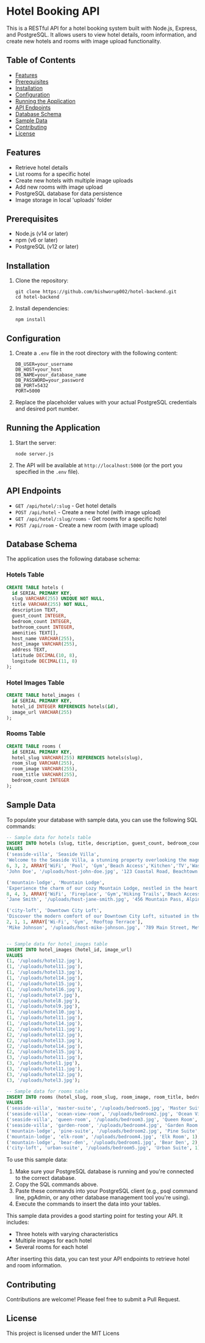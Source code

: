 # Hotel Booking API

This is a RESTful API for a hotel booking system built with Node.js, Express, and PostgreSQL. It allows users to view hotel details, room information, and create new hotels and rooms with image upload functionality.

## Table of Contents

- [Features](#features)
- [Prerequisites](#prerequisites)
- [Installation](#installation)
- [Configuration](#configuration)
- [Running the Application](#running-the-application)
- [API Endpoints](#api-endpoints)
- [Database Schema](#database-schema)
- [Sample Data](#sample-data)
- [Contributing](#contributing)
- [License](#license)

## Features

- Retrieve hotel details
- List rooms for a specific hotel
- Create new hotels with multiple image uploads
- Add new rooms with image upload
- PostgreSQL database for data persistence
- Image storage in local 'uploads' folder

## Prerequisites

- Node.js (v14 or later)
- npm (v6 or later)
- PostgreSQL (v12 or later)

## Installation

1. Clone the repository:
   ```
   git clone https://github.com/bishworup002/hotel-backend.git
   cd hotel-backend
   ```

2. Install dependencies:
   ```
   npm install
   ```

## Configuration

1. Create a `.env` file in the root directory with the following content:
   ```
   DB_USER=your_username
   DB_HOST=your_host
   DB_NAME=your_database_name
   DB_PASSWORD=your_password
   DB_PORT=5432
   PORT=5000
   ```

2. Replace the placeholder values with your actual PostgreSQL credentials and desired port number.

## Running the Application

1. Start the server:
   ```
   node server.js
   ```

2. The API will be available at `http://localhost:5000` (or the port you specified in the `.env` file).

## API Endpoints

- `GET /api/hotel/:slug` - Get hotel details
- `POST /api/hotel` - Create a new hotel (with image upload)
- `GET /api/hotel/:slug/rooms` - Get rooms for a specific hotel
- `POST /api/room` - Create a new room (with image upload)

## Database Schema

The application uses the following database schema:

### Hotels Table
```sql
CREATE TABLE hotels (
  id SERIAL PRIMARY KEY,
  slug VARCHAR(255) UNIQUE NOT NULL,
  title VARCHAR(255) NOT NULL,
  description TEXT,
  guest_count INTEGER,
  bedroom_count INTEGER,
  bathroom_count INTEGER,
  amenities TEXT[],
  host_name VARCHAR(255),
  host_image VARCHAR(255),
  address TEXT,
  latitude DECIMAL(10, 8),
  longitude DECIMAL(11, 8)
);
```

### Hotel Images Table
```sql
CREATE TABLE hotel_images (
  id SERIAL PRIMARY KEY,
  hotel_id INTEGER REFERENCES hotels(id),
  image_url VARCHAR(255)
);
```

### Rooms Table
```sql
CREATE TABLE rooms (
  id SERIAL PRIMARY KEY,
  hotel_slug VARCHAR(255) REFERENCES hotels(slug),
  room_slug VARCHAR(255),
  room_image VARCHAR(255),
  room_title VARCHAR(255),
  bedroom_count INTEGER
);
```




## Sample Data

To populate your database with sample data, you can use the following SQL commands:

```sql
-- Sample data for hotels table
INSERT INTO hotels (slug, title, description, guest_count, bedroom_count, bathroom_count, amenities, host_name, host_image, address, latitude, longitude)
VALUES 
('seaside-villa', 'Seaside Villa', 
'Welcome to the Seaside Villa, a stunning property overlooking the magnificent ocean. Enjoy breathtaking views from every room and relax in the comfort of a fully equipped home. Perfect for families or groups, this villa offers all the amenities you need for a memorable stay. Conveniently located near popular attractions and beaches, you will have plenty to explore during your visit. The spacious outdoor area and private pool make it an ideal getaway.', 
6, 3, 2, ARRAY['WiFi', 'Pool', 'Gym','Beach Access','Kitchen','TV','Washer','Smoke alarm','Refrigerator'], 
'John Doe', '/uploads/host-john-doe.jpg', '123 Coastal Road, Beachtown', 34.052235, -118.243683),

('mountain-lodge', 'Mountain Lodge', 
'Experience the charm of our cozy Mountain Lodge, nestled in the heart of the breathtaking mountains. This retreat offers a perfect blend of rustic charm and modern comfort. Enjoy hiking trails right at your doorstep and cozy up by the fireplace after a day of adventure. With ample space and amenities, it’s perfect for families or groups looking for a serene escape in nature. The lodge’s unique location provides both tranquility and accessibility to nearby attractions.', 
8, 4, 3, ARRAY['WiFi', 'Fireplace', 'Gym','Hiking Trails','Beach Access','Kitchen','TV','Washer','Smoke alarm','Refrigerator'], 
'Jane Smith', '/uploads/host-jane-smith.jpg', '456 Mountain Pass, Alpineville', 39.739236, -104.990251),

('city-loft', 'Downtown City Loft', 
'Discover the modern comfort of our Downtown City Loft, situated in the bustling heart of the city. This stylish loft is ideal for solo travelers or couples looking for an urban retreat. With contemporary furnishings and a rooftop terrace offering stunning city views, you’ll feel right at home. The loft’s central location provides easy access to the city’s top attractions, dining, and shopping districts, making it the perfect base for your city adventure.', 
2, 1, 1, ARRAY['Wi-Fi', 'Gym', 'Rooftop Terrace'], 
'Mike Johnson', '/uploads/host-mike-johnson.jpg', '789 Main Street, Metropolis', 40.712776, -74.005974);


-- Sample data for hotel_images table
INSERT INTO hotel_images (hotel_id, image_url)
VALUES 
(1, '/uploads/hotel12.jpg'),
(1, '/uploads/hotel11.jpg'),
(1, '/uploads/hotel13.jpg'),
(1, '/uploads/hotel14.jpg'),
(1, '/uploads/hotel15.jpg'),
(1, '/uploads/hotel16.jpg'),
(1, '/uploads/hotel7.jpg'),
(1, '/uploads/hotel8.jpg'),
(1, '/uploads/hotel9.jpg'),
(1, '/uploads/hotel10.jpg'),
(1, '/uploads/hotel11.jpg'),
(1, '/uploads/hotel14.jpg'),
(2, '/uploads/hotel11.jpg'),
(2, '/uploads/hotel12.jpg'),
(2, '/uploads/hotel13.jpg'),
(2, '/uploads/hotel14.jpg'),
(2, '/uploads/hotel15.jpg'),
(3, '/uploads/hotel11.jpg'),
(3, '/uploads/hotel1.jpg'),
(3, '/uploads/hotel11.jpg'),
(3, '/uploads/hotel12.jpg'),
(3, '/uploads/hotel3.jpg');

-- Sample data for rooms table
INSERT INTO rooms (hotel_slug, room_slug, room_image, room_title, bedroom_count)
VALUES 
('seaside-villa', 'master-suite', '/uploads/bedroom5.jpg', 'Master Suite', 1),
('seaside-villa', 'ocean-view-room', '/uploads/bedroom2.jpg', 'Ocean View Room', 1),
('seaside-villa', 'queen-room', '/uploads/bedroom3.jpg', 'Queen Room', 1),
('seaside-villa', 'garden-room', '/uploads/bedroom4.jpg', 'Garden Room', 1),
('mountain-lodge', 'pine-suite', '/uploads/bedroom2.jpg', 'Pine Suite', 1),
('mountain-lodge', 'elk-room', '/uploads/bedroom4.jpg', 'Elk Room', 1),
('mountain-lodge', 'bear-den', '/uploads/bedroom1.jpg', 'Bear Den', 2),
('city-loft', 'urban-suite', '/uploads/bedroom5.jpg', 'Urban Suite', 1);
```

To use this sample data:

1. Make sure your PostgreSQL database is running and you're connected to the correct database.
2. Copy the SQL commands above.
3. Paste these commands into your PostgreSQL client (e.g., psql command line, pgAdmin, or any other database management tool you're using).
4. Execute the commands to insert the data into your tables.

This sample data provides a good starting point for testing your API. It includes:
- Three hotels with varying characteristics
- Multiple images for each hotel
- Several rooms for each hotel

After inserting this data, you can test your API endpoints to retrieve hotel and room information.


## Contributing

Contributions are welcome! Please feel free to submit a Pull Request.

## License

This project is licensed under the MIT Licens